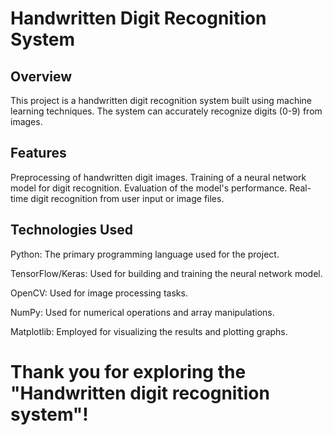 # Handwritten Digit Recognition System
## Overview
This project is a handwritten digit recognition system built using machine learning techniques. The system can accurately recognize digits (0-9) from images.

## Features
Preprocessing of handwritten digit images.
Training of a neural network model for digit recognition.
Evaluation of the model's performance.
Real-time digit recognition from user input or image files.

## Technologies Used
Python: The primary programming language used for the project.

TensorFlow/Keras: Used for building and training the neural network model.

OpenCV: Used for image processing tasks.

NumPy: Used for numerical operations and array manipulations.

Matplotlib: Employed for visualizing the results and plotting graphs.

# Thank you for exploring the "Handwritten digit recognition system"!




